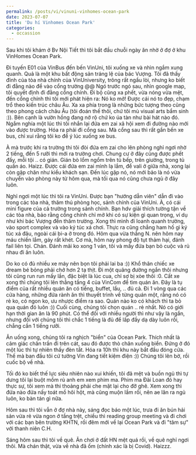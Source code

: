 ```yaml
---
permalink: /posts/vi/vinuni-vinhomes-ocean-park
date: 2023-07-07
title: 'Du hí Vinhomes Ocean Park'
categories:
  - occassion
---
```


Sau khi tôi khám ở Bv Nội Tiết thì tôi bắt đầu chuỗi ngày ăn nhờ ở đợ ở khu VinHomes Ocean Park.

Đi tuyến E01 của VinBus đến bến VinUni, tôi xuống xe và nhìn ngắm xung quanh. Quả là một khu bất động sản tráng lệ của bác Vượng. Tôi đã thấy đỉnh của tòa nhà chính của VinUniversity, trông rất ngầu lòi, nhưng ko biết đi đằng nào để vào cổng trường @@ Ngó trước ngó sau, nhìn google map, tôi quyết định đi đằng cổng chính. Đi bộ cũng xa phết, vừa nóng vừa mệt, đến cổng chính thì tôi mới phát hiện ra: Nó ko mở! Được cái nó to đẹp, chạm trổ theo kiến trúc châu Âu. Xa xa phía trong là những bức tượng theo cũng theo phong cách châu Âu (tôi đoán thế thôi, chứ tôi mù visual arts bẩm sinh :)). Bên cạnh là vườn hồng đang nở rộ chứ ko úa tàn như bài hát nào đó. Ngắm nghía một lúc thì tôi nhắn lại đứa em zai xã hội xem đi đường nào mới vào được trường. Hóa ra phải đi cổng sau. Mà cổng sau thì rất gần bến xe bus, chỉ xui rằng tôi ko để ý lúc xuống xe bus.

À mà trước khi ra trường thi tôi đòi đứa em zai cho lên phòng nghỉ ngơi nhờ 2 tiếng, đến 5 rưỡi thì mới ra trường chơi. Chung cư ở đây cũng được phết đấy, mỗi tội .. có gián. Gián bò lổm ngổm trên tủ bếp, trên giường, trong tủ quần áo. Haizz. Được cái đứa em zai mình lạ lắm, để vali ở giữa nhà, xong lại còn gập chăn như kiểu khách sạn. Đến lúc gặp nó, nó mới bảo là nó vừa chuyển vào phòng này từ hôm qua, mà tối qua nó cũng chưa ngủ ở đây luôn.

Nghỉ ngơi một lúc thì tôi ra VinUni. Được bạn "hướng dẫn viên" dẫn đi vào trong các tòa nhà, thăm thú phòng học, sảnh chính của VinUni. À, có cái mini figure của cả trường trong sảnh chính. Bạn hdv giải thích tường tận về các tòa nhà, bảo rằng cổng chính chỉ mở khi có sự kiện gì quan trọng, ví dụ như khi bác Vượng đến thăm trường. Xong thì mình đi loanh quanh trường, vào sport complex và vào ký túc xá chơi. Thực ra cũng chẳng ham hố gì ký túc xá đâu, ngoài cái bi-a ở trong đó. Hôm qua vừa thắng N. nên hôm nay máu chiến lắm, gáy rất khét. Cơ mà, hôm nay phong độ tụt thảm hại, đánh fail liên tọi. Chán. Đánh mãi ko xong 1 ván, tôi và mấy đứa bạn bỏ cuộc và rủ nhau đi ăn luôn.

Do ko có đủ nhiều xe máy nên bọn tôi phải lai ba :)) Khổ thân chiếc xe dream bé bỏng phải chở hơn 2 tạ thịt. Đi một quãng đường ngắn thôi nhưng tôi cũng run run mấy lần, đặc biệt là lúc cua, chỉ sợ bị xòe thôi :0. Cất xe xong thì chúng tôi lên thẳng tầng 4 của VinCom để tìm quán ăn. Đây là tụ điểm của rất nhiều quán ăn có tiếng, buffet, lẩu, .. đủ cả. Đi 1 vòng qua các cửa hàng, những đứa rành ăn thì thuyết trình về từng quán một, rằng nó có rẻ ko, có ngon ko, ưu nhược điểm ra sao. Quán nào ko có khách thì ta bỏ qua quán đó luôn :)) Cuối cùng, chúng tôi chọn quán .. rẻ nhất. Nó có giới hạn thời gian ăn là 90 phút. Có thể đối với nhiều người thì như vậy là ngắn, nhưng đối với chúng tôi thì chắc 1 tiếng là đủ để lấp đầy dạ dày luôn rồi, chẳng cần 1 tiếng rưỡi.

Ăn uống xong, chúng tôi ra nghịch "biển" của Ocean Park. Thích nhất là cảm giác chân trần đi trên cát, sau đó được thò chân xuống biển. Đứng ở đó một lúc thì tự nhiên thấy đèn tắt. Hóa ra 10h thì khu này bắt đầu đóng cửa. Thế mà ban đầu tôi cứ tưởng Vin đang tiết kiệm điện :)) Chúng tôi lên bờ, rồi cuốc bộ về nhà.

Tối đó ko biết thế lực siêu nhiên nào xui khiến, tôi đã mệt và buồn ngủ thì tự dưng tôi lại buột mồm rủ anh em xem phim ma. Phim ma Đài Loan đó hay thực sự, tôi xem mà thi thoảng phải che mặt lại cho đỡ ghê. Xem xong thì đứa nào đứa nấy toát mồ hôi hột, mà cũng muộn lắm rồi, nên ae lăn ra ngủ luôn, ko bàn tán gì nữa.

Hôm sau thì tôi vẫn ở đợ nhà này, sáng đọc báo một lúc, trưa đi ăn bún hải sản vừa rẻ vừa ngon ở tầng trệt, chiều thì reading group meeting và đi chơi với các bạn bên trường KHTN, rồi đêm mới về lại Ocean Park và đi "tâm sự" với thanh niên C.H.

Sáng hôm sau thì tôi về quê. Ăn chơi ở đất HN mệt quá rồi, về quê nghỉ ngơi thôi. Mà chán thật, vừa về nhà đã ốm (chính xác là bị Covid). Haizzz.